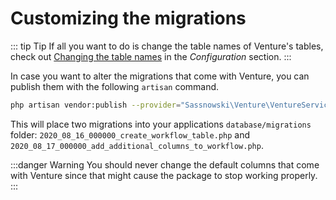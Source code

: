 # Customizing the migrations

::: tip Tip
If all you want to do is change the table names of Venture's tables, check out [Changing the table names](/configuration/table-names) in the _Configuration_ section.
:::

In case you want to alter the migrations that come with Venture, you can publish them with the following `artisan` command.

```bash
php artisan vendor:publish --provider="Sassnowski\Venture\VentureServiceProvider" --tag=migrations
```

This will place two migrations into your applications `database/migrations` folder: `2020_08_16_000000_create_workflow_table.php` and `2020_08_17_000000_add_additional_columns_to_workflow.php`.

:::danger Warning
You should never change the default columns that come with Venture since that might cause the package to stop working properly.
:::
